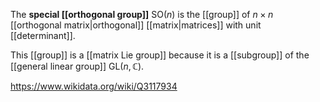 The **special [[orthogonal group]]** $\text{SO}(n)$ is the [[group]] of $n\times n$ [[orthogonal matrix|orthogonal]] [[matrix|matrices]] with unit [[determinant]].

This [[group]] is a [[matrix Lie group]] because it is a [[subgroup]] of the [[general linear group]] $\text{GL}(n,\mathbb C)$.

https://www.wikidata.org/wiki/Q3117934
